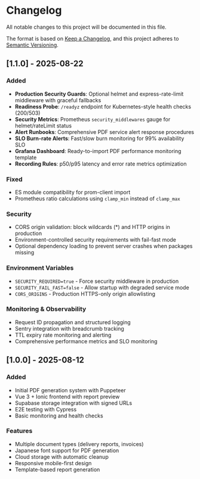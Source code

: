 # Changelog

All notable changes to this project will be documented in this file.

The format is based on [Keep a Changelog](https://keepachangelog.com/en/1.0.0/),
and this project adheres to [Semantic Versioning](https://semver.org/spec/v2.0.0.html).

## [1.1.0] - 2025-08-22

### Added
- **Production Security Guards**: Optional helmet and express-rate-limit middleware with graceful fallbacks
- **Readiness Probe**: `/readyz` endpoint for Kubernetes-style health checks (200/503)
- **Security Metrics**: Prometheus `security_middlewares` gauge for helmet/rateLimit status
- **Alert Runbooks**: Comprehensive PDF service alert response procedures
- **SLO Burn-rate Alerts**: Fast/slow burn monitoring for 99% availability SLO
- **Grafana Dashboard**: Ready-to-import PDF performance monitoring template
- **Recording Rules**: p50/p95 latency and error rate metrics optimization

### Fixed
- ES module compatibility for prom-client import
- Prometheus ratio calculations using `clamp_min` instead of `clamp_max`

### Security
- CORS origin validation: block wildcards (*) and HTTP origins in production
- Environment-controlled security requirements with fail-fast mode
- Optional dependency loading to prevent server crashes when packages missing

### Environment Variables
- `SECURITY_REQUIRED=true` - Force security middleware in production
- `SECURITY_FAIL_FAST=false` - Allow startup with degraded service mode
- `CORS_ORIGINS` - Production HTTPS-only origin allowlisting

### Monitoring & Observability
- Request ID propagation and structured logging
- Sentry integration with breadcrumb tracking
- TTL expiry rate monitoring and alerting
- Comprehensive performance metrics and SLO monitoring

## [1.0.0] - 2025-08-12

### Added
- Initial PDF generation system with Puppeteer
- Vue 3 + Ionic frontend with report preview
- Supabase storage integration with signed URLs
- E2E testing with Cypress
- Basic monitoring and health checks

### Features
- Multiple document types (delivery reports, invoices)
- Japanese font support for PDF generation
- Cloud storage with automatic cleanup
- Responsive mobile-first design
- Template-based report generation